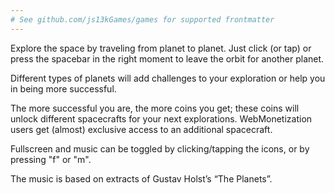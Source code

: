 ```yaml
---
# See github.com/js13kGames/games for supported frontmatter
---
```

Explore the space by traveling from planet to planet. Just click (or tap) or press the spacebar in the right moment to leave the orbit for another planet.

Different types of planets will add challenges to your exploration or help you in being more successful.

The more successful you are, the more coins you get; these coins will unlock different spacecrafts for your next explorations. WebMonetization users get (almost) exclusive access to an additional spacecraft.

Fullscreen and music can be toggled by clicking/tapping the icons, or by pressing "f" or "m".

The music is based on extracts of Gustav Holst’s “The Planets”.